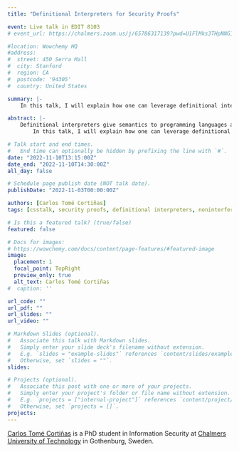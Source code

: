 ```yaml
---
title: "Definitional Interpreters for Security Proofs"

event: Live talk in EDIT 8103
# event_url: https://chalmers.zoom.us/j/65786317139?pwd=U1FlMks3THpNNG1WaFRJNkJxQXdBQT09

#location: Wowchemy HQ
#address:
#  street: 450 Serra Mall
#  city: Stanford
#  region: CA
#  postcode: '94305'
#  country: United States

summary: |-
    In this talk, I will explain how one can leverage definitional interpreters written in Agda (using coinduction and variations of the Delay monad) for proving (suitable versions) of noninterference for security-aware higher-order functional languages with effects. These proofs are, in some sense, simpler than the usual step-indexed logical-relations based proofs that abound in the literature.

abstract: |-
    Definitional interpreters give semantics to programming languages as an evaluation function written in a suitable metalanguage. These interpreters constitute a compelling alternative to relational semantics (e.g., small-step) because they can use used to execute programs, and they are closer to the actual implementation. When the metalanguage is dependently-typed, like Agda or Coq, one can further reason directly about the execution of programs. 
        In this talk, I will explain how one can leverage definitional interpreters written in Agda (using coinduction and variations of the Delay monad) for proving (suitable versions) of noninterference for security-aware higher-order functional languages with effects. These proofs are, in some sense, simpler than the usual step-indexed logical-relations based proofs that abound in the literature. Disclaimer: This is work in progress.

# Talk start and end times.
#   End time can optionally be hidden by prefixing the line with `#`.
date: "2022-11-10T13:15:00Z"
date_end: "2022-11-10T14:30:00Z"
all_day: false

# Schedule page publish date (NOT talk date).
publishDate: "2022-11-03T00:00:00Z"

authors: [Carlos Tomé Cortiñas]
tags: [csstalk, security proofs, definitional interpreters, noninterference]

# Is this a featured talk? (true/false)
featured: false

# Docs for images:
# https://wowchemy.com/docs/content/page-features/#featured-image
image:
  placement: 1
  focal_point: TopRight
  preview_only: true
  alt_text: Carlos Tomé Cortiñas
#  caption: ''

url_code: ""
url_pdf: ""
url_slides: ""
url_video: ""

# Markdown Slides (optional).
#   Associate this talk with Markdown slides.
#   Simply enter your slide deck's filename without extension.
#   E.g. `slides = "example-slides"` references `content/slides/example-slides.md`.
#   Otherwise, set `slides = ""`.
slides:

# Projects (optional).
#   Associate this post with one or more of your projects.
#   Simply enter your project's folder or file name without extension.
#   E.g. `projects = ["internal-project"]` references `content/project/deep-learning/index.md`.
#   Otherwise, set `projects = []`.
projects:
---
```


[Carlos Tomé Cortiñas](https://www.chalmers.se/en/staff/Pages/carlos-tome.aspx) is a PhD student in Information Security at [Chalmers University of Technology](https://www.chalmers.se/) in Gothenburg, Sweden.
